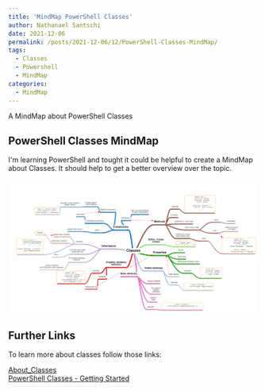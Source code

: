 ```yaml
---
title: 'MindMap PowerShell Classes'
author: Nathanael Santschi
date: 2021-12-06
permalink: /posts/2021-12-06/12/PowerShell-Classes-MindMap/
tags:
  - Classes
  - Powershell
  - MindMap
categories:
  - MindMap
---
```

A MindMap about PowerShell Classes

## PowerShell Classes MindMap
I'm learning PowerShell and tought it could be helpful to create a MindMap about Classes. 
It should help to get a better overview over the topic. 

<!-- <a href="/images/PowerShellClasses.png">
 <img alt="PowerShellClasses.png" src="/images/PowerShellClasses.png">
</a> -->


![Powershell Classes](/images/PowerShellClasses.png "Preview")

## Further Links
To learn more about classes follow those links:

[About_Classes](https://docs.microsoft.com/en-us/powershell/module/microsoft.powershell.core/about/about_classes?view=powershell-7.2#inheritance-in-powershell-classes) <br />
[PowerShell Classes - Getting Started](https://adamtheautomator.com/powershell-classes/)

